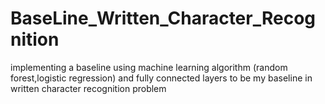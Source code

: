 # BaseLine_Written_Character_Recognition
implementing a baseline using machine learning algorithm (random forest,logistic regression) and fully connected layers to be my baseline in written character recognition problem
